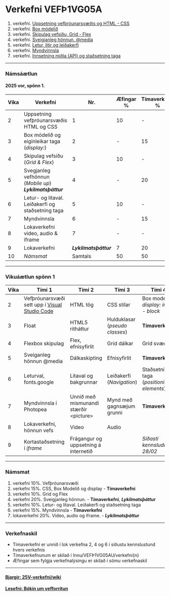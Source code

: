 # Verkefni VEFÞ1VG05A

1. verkefni. [Uppsetning vefþróunarsvæðis og HTML - CSS](Verkefni-1/)
1. verkefni. [Box módelið](Verkefni-2/) 
1. verkefni. [Skipulag vefsíðu, Grid - Flex](Verkefni-3/) 
1. verkefni. [Sveigjanleg hönnun. @media](Verkefni-4/) 
1. verkefni. [Letur, litir og leiðakerfi](Verkefni-5/README.md) 
1. verkefni. [Myndvinnsla](Verkefni-6/)
1. verkefni. [Innsetning miðla (API) og staðsetning taga](Verkefni-7/README.md) 

---

### Námsáætlun

#### 2025 vor, spönn 1. 

<!-- breitt vægi á verkefni 2 og 3 (vægi víxlast) -->

| Vika  | Verkefni  | Nr. | Æfingar % | Tímaverkefni % |
|---|---|---|---|---|
| 2 | Uppsetning vefþróunarsvæðis <br> HTML og CSS | 1  | 10 | - |
| 3 | Box módelið og eiginleikar taga (_display:_) | 2 | - | 15 |
| 4 | Skipulag vefsíðu (_Grid & Flex_) | 3  | 10 | - |
| 5 | Svegjanleg vefhönnun (_Mobile up_)<br> _**Lykilmatsþáttur**_ | 4  | - | 20 |
| 6 | Letur- og litaval.<br> Leiðakerfi og staðsetning taga | 5  | 10 | - | 
| 7 | Myndvinnsla | 6 | - | 15 |
| 8 | Lokaverkefni <br> video, audio & iframe |  7 | - | - |
| 9 | Lokaverkefni | _**Lykilmatsþáttur**_ | 7 | 20 | 
| 10 | _Námsmat_ | Samtals | 50 | 50 |

---

### Vikuáætlun spönn 1

| Vika | Tími 1  | Tími 2 | Tími 3 | Tími 4 | 
| --- | --- | --- | --- | --- | 
| 2 | Vefþróunarsvæði sett upp í [Visual Studio Code](https://code.visualstudio.com/) | HTML tög |  CSS stílar  | Box modelið, _display: inline - block_ | 
| 3 | Float | HTML5 ritháttur  | Hulduklasar (_pseudo classes_) | **Tímaverkefni** | 
| 4 | Flexbox skipulag | Flex,  efnisyfirlit | Grid dálkar | Grid svæði |   
| 5 | Sveiganleg hönnun  @media | Dálkaskipting | Efnisyfirlit | **Tímaverkefni** | 
| 6 | Leturval, fonts.google  | Litaval og bakgrunnar | Leiðakerfi (_Navigation_) | Staðsetning taga <br> (_positioning elements_) | 
| 7 | Myndvinnsla í Photopea | Unnið með mismunandi stærðir &lt;picture> | Mynd með gagnsæjum grunni  | **Tímaverkefni** |        
| 8 | Lokaverkefni, hönnun vefs | Video | Audio | 
| 9 | Kortastaðsetning í _iframe_ | Frágangur og uppsetning á internetið |  | _Síðasti kennsludagur 28/02_ |

---
 
### Námsmat

1. verkefni 10%.  Vefþróunarsvæði
1. verkefni 15%. CSS, Box Modelið og display - **Tímaverkefni**
1. verkefni 10%. Grid og Flex
1. verkefni 20%. Sveigjanleg hönnun. -  **Tímaverkefni**, _**Lykilmatsþáttur**_
1. verkefni 10%. Letur- og litaval. Leiðakerfi og staðsetning taga
1. verkefni 15%. Myndvinnsla  - **Tímaverkefni**
1. lokaverkefni 20%. Video, audio og iframe. -  _**Lykilmatsþáttur**_

---

### Verkefnaskil 

-  Tímaverkefni er unnið í lok verkefna 2, 4 og 6 í síðustu kennslustund hvers verkefnis
-  Tímaverkefnunum er skilað í Innu/VEFÞ1VG05AU/verkefni{n}
-  Æfingar sem fylgja verkefnalýsingu er skilað í sömu verkefnaskil 

---

#### [Bjargir: 25V-verkefni/wiki](https://github.com/vefgrunnur/25V_verkefni/wiki)

#### [Lesefni: Bókin um vef­forritun](https://bok.vefforritun.is/)
